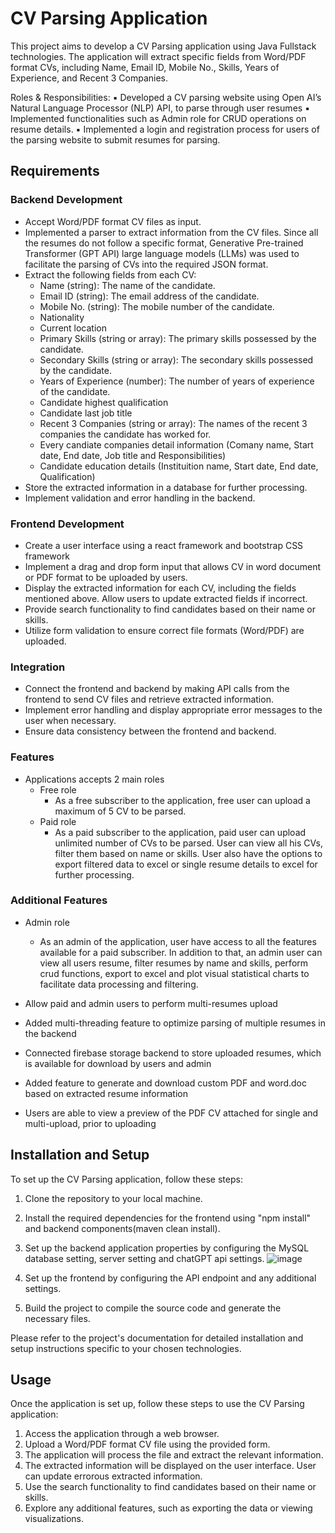 # CV Parsing Application

This project aims to develop a CV Parsing application using Java Fullstack technologies. The application will extract specific fields from Word/PDF format CVs, including Name, Email ID, Mobile No., Skills, Years of Experience, and Recent 3 Companies.

Roles & Responsibilities:
▪ Developed a CV parsing website using Open AI’s Natural Language Processor (NLP) API, to parse through user resumes ▪ Implemented functionalities such as Admin role for CRUD operations on resume details.
▪ Implemented a login and registration process for users of the parsing website to submit resumes for parsing.


## Requirements

### Backend Development

- Accept Word/PDF format CV files as input.
- Implemented a parser to extract information from the CV files. Since all the resumes do not follow a specific format, Generative Pre-trained Transformer (GPT API) large language models (LLMs) was used to facilitate the parsing of CVs into the required JSON format.
- Extract the following fields from each CV:
  - Name (string): The name of the candidate.
  - Email ID (string): The email address of the candidate.
  - Mobile No. (string): The mobile number of the candidate.
  - Nationality
  - Current location
  - Primary Skills (string or array): The primary skills possessed by the candidate.
  - Secondary Skills (string or array): The secondary skills possessed by the candidate.
  - Years of Experience (number): The number of years of experience of the candidate.
  - Candidate highest qualification
  - Candidate last job title
  - Recent 3 Companies (string or array): The names of the recent 3 companies the candidate has worked for.
  - Every candiate companies detail information (Comany name, Start date, End date, Job title and Responsibilities)
  - Candidate education details (Instituition name, Start date, End date, Qualification)
- Store the extracted information in a database for further processing.
- Implement validation and error handling in the backend.

### Frontend Development

- Create a user interface using a react framework and bootstrap CSS framework
- Implement a drag and drop form input that allows CV in word document or PDF format to be uploaded by users.
- Display the extracted information for each CV, including the fields mentioned above. Allow users to update extracted fields if incorrect.
- Provide search functionality to find candidates based on their name or skills.
- Utilize form validation to ensure correct file formats (Word/PDF) are uploaded.

### Integration

- Connect the frontend and backend by making API calls from the frontend to send CV files and retrieve extracted information.
- Implement error handling and display appropriate error messages to the user when necessary.
- Ensure data consistency between the frontend and backend.

### Features

- Applications accepts 2 main roles
  - Free role
    - As a free subscriber to the application, free user can upload a maximum of 5 CV to be parsed.
  - Paid role
    - As a paid subscriber to the application, paid user can upload unlimited number of CVs to be parsed. User can view all his CVs, filter them based on name or skills. User also have the options to export filtered data to excel or single resume details to excel for further processing.

### Additional Features 

- Admin role
  - As an admin of the application, user have access to all the features available for a paid subscriber. In addition to that, an admin user can view all users resume, filter resumes by name and skills, perform crud functions, export to excel and plot visual statistical charts to facilitate data processing and filtering.
 
- Allow paid and admin users to perform multi-resumes upload
- Added multi-threading feature to optimize parsing of multiple resumes in the backend
- Connected firebase storage backend to store uploaded resumes, which is available for download by users and admin
- Added feature to generate and download custom PDF and word.doc based on extracted resume information
- Users are able to view a preview of the PDF CV attached for single and multi-upload, prior to uploading

## Installation and Setup

To set up the CV Parsing application, follow these steps:

1. Clone the repository to your local machine.
2. Install the required dependencies for the frontend using "npm install" and backend components(maven clean install).
3. Set up the backend application properties by configuring the MySQL database setting, server setting and chatGPT api settings.
![image](https://github.com/Kohhx/cvparser-java-fullstack/assets/108639973/fa047644-b7ab-4ea6-9e11-219ccd89b163)

5. Set up the frontend by configuring the API endpoint and any additional settings.
6. Build the project to compile the source code and generate the necessary files.

Please refer to the project's documentation for detailed installation and setup instructions specific to your chosen technologies.

## Usage

Once the application is set up, follow these steps to use the CV Parsing application:

1. Access the application through a web browser.
2. Upload a Word/PDF format CV file using the provided form.
3. The application will process the file and extract the relevant information.
4. The extracted information will be displayed on the user interface. User can update errorous extracted information.
5. Use the search functionality to find candidates based on their name or skills.
6. Explore any additional features, such as exporting the data or viewing visualizations.
